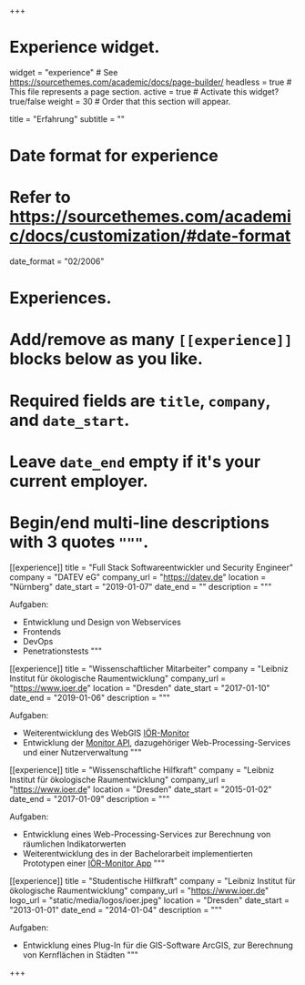 +++
# Experience widget.
widget = "experience"  # See https://sourcethemes.com/academic/docs/page-builder/
headless = true  # This file represents a page section.
active = true  # Activate this widget? true/false
weight = 30  # Order that this section will appear.

title = "Erfahrung"
subtitle = ""

# Date format for experience
#   Refer to https://sourcethemes.com/academic/docs/customization/#date-format
date_format = "02/2006"

# Experiences.
#   Add/remove as many `[[experience]]` blocks below as you like.
#   Required fields are `title`, `company`, and `date_start`.
#   Leave `date_end` empty if it's your current employer.
#   Begin/end multi-line descriptions with 3 quotes `"""`.

[[experience]]
  title = "Full Stack Softwareentwickler und Security Engineer"
  company = "DATEV eG"
  company_url = "https://datev.de"
  location = "Nürnberg"
  date_start = "2019-01-07"
  date_end = ""
  description = """
  
  Aufgaben: 

  * Entwicklung und Design von Webservices
  * Frontends
  * DevOps
  * Penetrationstests
  """

[[experience]]
  title = "Wissenschaftlicher Mitarbeiter"
  company = "Leibniz Institut für ökologische Raumentwicklung"
  company_url = "https://www.ioer.de"
  location = "Dresden"
  date_start = "2017-01-10"
  date_end = "2019-01-06"
  description = """
  
  Aufgaben:

  * Weiterentwicklung des WebGIS <a href="/project/ioermonitor/">IÖR-Monitor</a>
  * Entwicklung der <a href="https://github.com/LorenMucha/Monitor-API" target="_blank">Monitor API<a/>, dazugehöriger Web-Processing-Services und einer Nutzerverwaltung
  """

[[experience]]
  title = "Wissenschaftliche Hilfkraft"
  company = "Leibniz Institut für ökologische Raumentwicklung"
  company_url = "https://www.ioer.de"
  location = "Dresden"
  date_start = "2015-01-02"
  date_end = "2017-01-09"
  description = """
  
  Aufgaben:

  * Entwicklung eines Web-Processing-Services zur Berechnung von räumlichen Indikatorwerten
  * Weiterentwicklung des in der Bachelorarbeit implementierten Prototypen einer <a href="https://github.com/LorenMucha/IOER-Monitor-App" target="_blank">IÖR-Monitor App<a/>
  """

[[experience]]
  title = "Studentische Hilfkraft"
  company = "Leibniz Institut für ökologische Raumentwicklung"
  company_url = "https://www.ioer.de"
  logo_url = "static/media/logos/ioer.jpeg"
  location = "Dresden"
  date_start = "2013-01-01"
  date_end = "2014-01-04"
  description = """
  
  Aufgaben:

  * Entwicklung eines Plug-In für die GIS-Software ArcGIS, zur Berechnung von Kernflächen in Städten
  """
  
+++